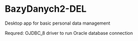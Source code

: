 # BazyDanych2-DEL
Desktop app for basic personal data management


Requred: OJDBC_8 driver to run Oracle database connection
